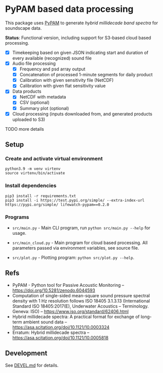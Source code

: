 # PyPAM based data processing

This package uses [PyPAM](https://github.com/lifewatch/pypam/)
to generate _hybrid millidecade band spectra_ for soundscape data.

**Status**: Functional version, including support for S3-based cloud based processing.

- [x] Timekeeping based on given JSON indicating start and duration of every available (recognized) sound file
- [x] Audio file processing
    - [x] Frequency and psd array output
    - [x] Concatenation of processed 1-minute segments for daily product
    - [x] Calibration with given sensitivity file (NetCDF)
    - [x] Calibration with given flat sensitivity value
- [x] Data products
    - [x] NetCDF with metadata
    - [x] CSV (optional)
    - [x] Summary plot (optional)
- [x] Cloud processing (inputs downloaded from, and generated products uploaded to S3)

TODO more details

## Setup

### Create and activate virtual environment

    python3.9 -m venv virtenv
    source virtenv/bin/activate

### Install dependencies

    pip3 install -r requirements.txt
    pip3 install -i https://test.pypi.org/simple/ --extra-index-url https://pypi.org/simple/ lifewatch-pypam==0.2.0

### Programs

- `src/main.py` - Main CLI program, run `python src/main.py --help` for usage.

- `src/main_cloud.py` - Main program for cloud based processing. 
   All parameters passed via environment variables, see source file.

- `src/plot.py` - Plotting program: `python src/plot.py --help`.


## Refs

- PyPAM - Python tool for Passive Acoustic Monitoring –
  <https://doi.org/10.5281/zenodo.6044593>
- Computation of single-sided mean-square sound pressure spectral density with 1 Hz resolution follows
  ISO 18405 3.1.3.13 (International Standard ISO 18405:2017(E), Underwater Acoustics – Terminology. Geneva: ISO)
  – https://www.iso.org/standard/62406.html
- Hybrid millidecade spectra: A practical format for exchange of long-term ambient sound data –
  <https://asa.scitation.org/doi/10.1121/10.0003324>
- Erratum: Hybrid millidecade spectra –
  <https://asa.scitation.org/doi/10.1121/10.0005818>

## Development

See [DEVEL.md](DEVEL.md) for details.
